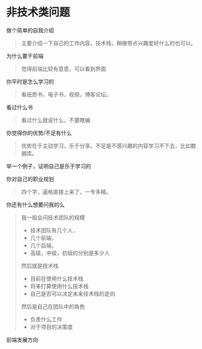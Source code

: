 # 非技术类问题

做个简单的自我介绍

> 主要介绍一下自己的工作内容，技术栈，稍微带点兴趣爱好什么的也可以。

为什么要干前端

> 觉得前端比较有意思，可以看到界面

你平时是怎么学习的

> 看纸质书，电子书，视频，博客论坛。

看过什么书

> 看过什么就说什么，不要瞎编

你觉得你的优势/不足有什么

> 优势在于主动学习，乐于分享。不足是不感兴趣的内容学习不下去，比如数据库。

举一个例子，证明自己是乐于学习的

你对自己的职业规划

> 四个字，逼格直接上来了，一专多精。

你还有什么想要问我的么

> 我一般会问技术团队的规模
>
> - 技术团队有几个人，
> - 几个前端，
> - 几个后端，
> - 高级，中级，初级的分别是多少人
>
> 然后就是技术栈
>
> - 目前在使用什么技术栈
> - 将来打算使用什么技术栈
> - 自己是否可以决定未来技术栈的走向
>
> 然后是自己在团队中的角色
>
> - 负责什么工作
> - 对于项目的决策度

前端发展方向
